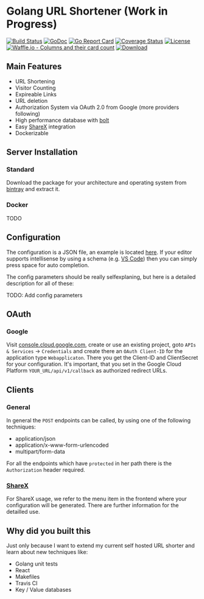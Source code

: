 # Golang URL Shortener (Work in Progress)

[![Build Status](https://travis-ci.org/maxibanki/golang-url-shortener.svg?branch=master)](https://travis-ci.org/maxibanki/golang-url-shortener)
[![GoDoc](https://godoc.org/github.com/maxibanki/golang-url-shortener?status.svg)](https://godoc.org/github.com/maxibanki/golang-url-shortener)
[![Go Report Card](https://goreportcard.com/badge/github.com/maxibanki/golang-url-shortener)](https://goreportcard.com/report/github.com/maxibanki/golang-url-shortener)
[![Coverage Status](https://coveralls.io/repos/github/maxibanki/golang-url-shortener/badge.svg?branch=master)](https://coveralls.io/github/maxibanki/golang-url-shortener?branch=master)
[![License](https://img.shields.io/badge/License-MIT-blue.svg)](https://opensource.org/licenses/MIT)
[![Waffle.io - Columns and their card count](https://badge.waffle.io/maxibanki/golang-url-shortener.png?columns=all)](https://waffle.io/maxibanki/golang-url-shortener?utm_source=badge)
[![Download](https://api.bintray.com/packages/maxibanki/golang-url-shortener/travis-ci/images/download.svg?version=0.1) ](https://bintray.com/maxibanki/golang-url-shortener/travis-ci/0.1/link)

## Main Features

- URL Shortening
- Visitor Counting
- Expireable Links
- URL deletion
- Authorization System via OAuth 2.0 from Google (more providers following)
- High performance database with [bolt](https://github.com/boltdb/bolt)
- Easy [ShareX](https://github.com/ShareX/ShareX) integration
- Dockerizable

## Server Installation

### Standard

Download the package for your architecture and operating system from [bintray](https://bintray.com/maxibanki/golang-url-shortener/travis-ci) and extract it.

### Docker

TODO

## Configuration

The configuration is a JSON file, an example is located [here](build/config.json). If your editor supports intellisense by using a schema (e.g. [VS Code](https://github.com/Microsoft/vscode)) then you can simply press space for auto completion.

The config parameters should be really selfexplaning, but here is a detailed description for all of these:

TODO: Add config parameters

## OAuth

### Google

Visit [console.cloud.google.com](https://console.cloud.google.com), create or use an existing project, goto `APIs & Services` -> `Credentials` and create there an `OAuth Client-ID` for the application type `Webapplicaton`. There you get the Client-ID and ClientSecret for your configuration. It's important, that you set in the Google Cloud Platform `YOUR_URL/api/v1/callback` as authorized redirect URLs.

## Clients

### General

In general the `POST` endpoints can be called, by using one of the following techniques:

- application/json
- application/x-www-form-urlencoded
- multipart/form-data

For all the endpoints which have `protected` in her path there is the `Authorization` header required.

### [ShareX](https://github.com/ShareX/ShareX)

For ShareX usage, we refer to the menu item in the frontend where your configuration will be generated. There are further information for the detailled use.

## Why did you built this

Just only because I want to extend my current self hosted URL shorter and learn about new techniques like:

- Golang unit tests
- React
- Makefiles
- Travis CI
- Key / Value databases